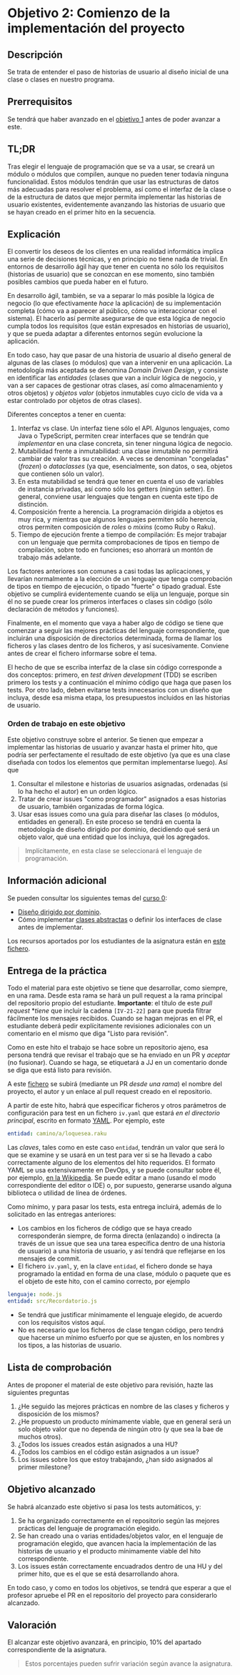 # Objetivo 2: Comienzo de la implementación del proyecto

## Descripción

Se trata de entender el paso de historias de usuario al diseño inicial de una
clase o clases en nuestro programa.

## Prerrequisitos

Se tendrá que haber avanzado en el [objetivo 1](1.Infraestructura.md) antes
de poder avanzar a este.

## TL;DR

Tras elegir el lenguaje de programación que se va a usar, se creará un
módulo o módulos que compilen, aunque no pueden tener todavía ninguna
funcionalidad. Estos módulos tendrán que usar las estructuras de datos
más adecuadas para resolver el problema, así como el interfaz de la
clase o de la estructura de datos que mejor permita implementar las
historias de usuario existentes, evidentemente avanzando las historias de
usuario que se hayan creado en el primer hito en la secuencia.

## Explicación

El convertir los deseos de los clientes en una realidad informática implica una
serie de decisiones técnicas, y en principio no tiene nada de trivial. En
entornos de desarrollo ágil hay que tener en cuenta no sólo los requisitos
(historias de usuario) que se conozcan en ese momento, sino también posibles
cambios que pueda haber en el futuro.

En desarrollo ágil, también, se va a separar lo más posible la lógica de negocio
(lo que efectivamente *hace* la aplicación) de su implementación completa (cómo
va a aparecer al público, cómo va interaccionar con el sistema). El hacerlo así
permite asegurarse de que esta lógica de negocio cumpla todos los requisitos
(que están expresados en historias de usuario), y que se pueda adaptar a
diferentes entornos según evolucione la aplicación.

En todo caso, hay que pasar de una historia de usuario al diseño general de
algunas de las clases (o módulos) que van a intervenir en una aplicación. La
metodología más aceptada se denomina *Domain Driven Design*, y consiste en
identificar las *entidades* (clases que van a incluir lógica de negocio, y van a
ser capaces de gestionar otras clases, así como almacenamiento y otros objetos)
y *objetos valor* (objetos inmutables cuyo ciclo de vida va a estar controlado
por objetos de otras clases).

Diferentes conceptos a tener en cuenta:

1. Interfaz vs clase. Un interfaz tiene sólo el API. Algunos lenguajes, como
   Java o TypeScript, permiten crear interfaces que se tendrán que *implementar*
   en una clase concreta, sin tener ninguna lógica de negocio.
2. Mutabilidad frente a inmutabilidad: una clase inmutable no permitirá cambiar
   de valor tras su creación. A veces se denominan "congeladas" (*frozen*) o
   *dataclasses* (ya que, esencialmente, son datos, o sea, objetos que contienen
   sólo un valor).
3. En esta mutabilidad se tendrá que tener en cuenta el uso de variables de
   instancia privadas, así como sólo los getters (ningún setter). En general,
   conviene usar lenguajes que tengan en cuenta este tipo de distinción.
4. Composición frente a herencia. La programación dirigida a objetos es muy
   rica, y mientras que algunos lenguajes permiten sólo herencia, otros permiten
   composición de *roles* o *mixins* (como Ruby o Raku).
5. Tiempo de ejecución frente a tiempo de compilación: Es mejor trabajar con un
   lenguaje que permita comprobaciones de tipos en tiempo de compilación, sobre
   todo en funciones; eso ahorrará un montón de trabajo más adelante.

Los factores anteriores son comunes a casi todas las aplicaciones, y llevarían
normalmente a la elección de un lenguaje que tenga comprobación de tipos en
tiempo de ejecución, o tipado "fuerte" o tipado gradual. Este objetivo se
cumplirá evidentemente cuando se elija un lenguaje, porque sin él no se puede
crear los primeros interfaces o clases sin código (sólo declaración de métodos y
funciones).

Finalmente, en el momento que vaya a haber algo de código se tiene que comenzar
a seguir las mejores prácticas del lenguaje correspondiente, que incluirán una
disposición de directorios determinada, forma de llamar los ficheros y las
clases dentro de los ficheros, y así sucesivamente. Conviene antes de crear el
fichero informarse sobre el tema.

El hecho de que se escriba interfaz de la clase sin código corresponde a dos
conceptos: primero, en *test driven development* (TDD) se escriben primero los
tests y a continuación el mínimo código que haga que pasen los tests. Por otro
lado, deben evitarse tests innecesarios con un diseño que incluya, desde esa
misma etapa, los presupuestos incluidos en las historias de usuario.

### Orden de trabajo en este objetivo

Este objetivo construye sobre el anterior. Se tienen que empezar a implementar
las historias de usuario y avanzar hasta el primer hito, que podría ser
perfectamente el resultado de este objetivo (ya que es una clase diseñada con
todos los elementos que permitan implementarse luego). Así que

1. Consultar el milestone e historias de usuarios asignadas, ordenadas (si lo ha
   hecho el autor) en un orden lógico.
2. Tratar de crear issues "como programador" asignados a esas historias de
   usuario, también organizadas de forma lógica.
3. Usar esas issues como una guía para diseñar las clases (o módulos, entidades
   en general). En este proceso se tendrá en cuenta la metodología de diseño
   dirigido por dominio, decidiendo qué será un objeto valor, qué una entidad
   que los incluya, qué los agregados.

> Implícitamente, en esta clase se seleccionará el lenguaje de programación.

## Información adicional

Se pueden consultar los siguientes temas
del [curso 0](https://jj.github.io/curso-tdd):

* [Diseño dirigido por dominio](https://jj.github.io/curso-tdd/temas/dise%C3%B1o.html).
* Cómo implementar
  [clases abstractas](https://jj.github.io/curso-tdd/temas/a-programar.html) o
  definir los interfaces de clase antes de implementar.

Los recursos aportados por los estudiantes de la asignatura están
en [este fichero](2.Entidad.recursos.md).

## Entrega de la práctica

Todo el material para este objetivo se tiene que desarrollar, como siempre, en
una rama. Desde esta rama se hará un pull request a la rama principal del
repositorio propio del estudiante. **Importante**: el título de este *pull
request* **tiene* que incluir la cadena `[IV-21-22]` para que pueda filtrar
fácilmente los mensajes recibidos. Cuando se hagan mejoras en el PR, el
estudiante deberá pedir explícitamente revisiones adicionales con un comentario
en el mismo que diga "Listo para revisión".

Como en este hito el trabajo se hace sobre un repositorio ajeno, esa persona
tendrá que revisar el trabajo que se ha enviado en un PR y *aceptar* (no
fusionar). Cuando se haga, se etiquetará a JJ en un comentario donde se diga que
está listo para revisión.

A este
[fichero](https://github.com/JJ/IV-21-22/blob/master/proyectos/objetivo-2.md) se
subirá (mediante un PR *desde una rama*) el nombre del proyecto, el autor y un
enlace al pull request creado en el repositorio.

A partir de este hito, habrá que especificar ficheros y otros
parámetros de configuración para test en un fichero `iv.yaml` que
estará *en el directorio principal*, escrito en formato
[YAML](https://yaml.org). Por ejemplo, este

```yaml
entidad: camino/a/loquesea.raku
```

Las *claves*, tales como en este caso `entidad`, tendrán un valor que será lo
que se examine y se usará en un test para ver si se ha llevado a cabo
correctamente alguno de los elementos del hito requeridos. El formato YAML se
usa extensivamente en DevOps, y se puede consultar sobre él, por ejemplo, [en la
Wikipedia](https://en.wikipedia.org/wiki/YAML). Se puede editar a mano (usando
el modo correspondiente del editor o IDE) o, por supuesto, generarse usando
alguna biblioteca o utilidad de línea de órdenes.

Como mínimo, y para pasar los tests, esta entrega incluirá, además de lo
solicitado en las entregas anteriores:

* Los cambios en los ficheros de código que se haya creado corresponderán
  siempre, de forma directa (enlazando) o indirecta (a través de un issue que
  sea una tarea específica dentro de una historia de usuario) a una historia de
  usuario, y así tendrá que reflejarse en los mensajes de commit.
* El fichero `iv.yaml`, y, en la clave `entidad`, el fichero donde se haya
  programado la entidad en forma de una clase, módulo o paquete que es el
  objeto de este hito, con el camino correcto, por ejemplo

```yaml
lenguaje: node.js
entidad: src/Recordatorio.js
```

* Se tendrá que justificar mínimamente el lenguaje elegido, de acuerdo con los
  requisitos vistos aquí.
* No es necesario que los ficheros de clase tengan código, pero tendrá que
  hacerse un mínimo esfuerfo por que se ajusten, en los nombres y los tipos, a
  las historias de usuario.

## Lista de comprobación

Antes de proponer el material de este objetivo para revisión, hazte las
siguientes preguntas

1. ¿He seguido las mejores prácticas en nombre de las clases y ficheros y
   disposición de los mismos?
2. ¿He propuesto un producto mínimamente viable, que en general será un solo
   objeto valor que no dependa de ningún otro (y que sea la bae de muchos
   otros).
3. ¿Todos los issues creados están asignados a una HU?
4. ¿Todos los cambios en el código están asignados a un issue?
5. Los issues sobre los que estoy trabajando, ¿han sido asignados al primer
   milestone?


## Objetivo alcanzado

Se habrá alcanzado este objetivo si pasa los tests automáticos, y:

1. Se ha organizado correctamente en el repositorio según las mejores prácticas
  del lenguaje de programación elegido.
2. Se han creado una o varias entidades/objetos valor, en el lenguaje de
   programación elegido, que avancen hacia la implementación de las historias de
   usuario y el producto mínimamente viable del hito correspondiente.
3. Los issues están correctamente encuadrados dentro de una HU y del primer
   hito, que es el que se está desarrollando ahora.

En todo caso, y como en todos los objetivos, se tendrá que esperar a
que el profesor apruebe el PR en el repositorio del proyecto para
considerarlo alcanzado.

## Valoración

El alcanzar este objetivo avanzará, en principio, 10% del apartado
correspondiente de la asignatura.

> Estos porcentajes pueden sufrir variación según avance la asignatura.

